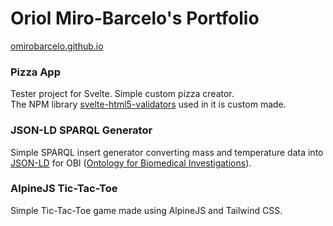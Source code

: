 # Oriol Miro-Barcelo's Portfolio
[omirobarcelo.github.io](https://omirobarcelo.github.io/)

### Pizza App
Tester project for Svelte. Simple custom pizza creator.  
The NPM library [svelte-html5-validators](https://www.npmjs.com/package/svelte-html5-validators) used in it is custom made.

### JSON-LD SPARQL Generator
Simple SPARQL insert generator converting mass and temperature data into [JSON-LD](https://github.com/digitalbazaar/jsonld.js) for OBI ([Ontology for Biomedical Investigations](https://github.com/obi-ontology/obi)).

### AlpineJS Tic-Tac-Toe
Simple Tic-Tac-Toe game made using AlpineJS and Tailwind CSS.
